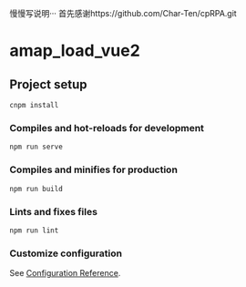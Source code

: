 慢慢写说明···
首先感谢https://github.com/Char-Ten/cpRPA.git
# amap_load_vue2

## Project setup
```
cnpm install
```

### Compiles and hot-reloads for development
```
npm run serve
```

### Compiles and minifies for production
```
npm run build
```

### Lints and fixes files
```
npm run lint
```

### Customize configuration
See [Configuration Reference](https://cli.vuejs.org/config/).
